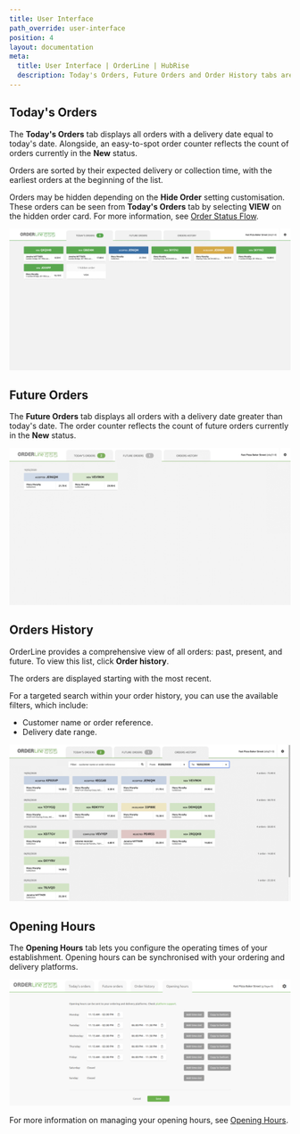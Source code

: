 ```yaml
---
title: User Interface
path_override: user-interface
position: 4
layout: documentation
meta:
  title: User Interface | OrderLine | HubRise
  description: Today's Orders, Future Orders and Order History tabs are available for ease of access on OrderLine. Synchronise data between your EPOS and your apps.
---
```


## Today's Orders

The **Today's Orders** tab displays all orders with a delivery date equal to today's date. Alongside, an easy-to-spot order counter reflects the count of orders currently in the **New** status.

Orders are sorted by their expected delivery or collection time, with the earliest orders at the beginning of the list.

Orders may be hidden depending on the **Hide Order** setting customisation. These orders can be seen from **Today's Orders** tab by selecting **VIEW** on the hidden order card. For more information, see [Order Status Flow](/apps/orderline/settings#order-status-flow).

![OrderLine Today's Order Tab](./images/006-todays-orders.png)

## Future Orders

The **Future Orders** tab displays all orders with a delivery date greater than today's date. The order counter reflects the count of future orders currently in the **New** status.

![OrderLine Future Orders Tab](./images/007-future-orders.png)

## Orders History

OrderLine provides a comprehensive view of all orders: past, present, and future. To view this list, click **Order history**.

The orders are displayed starting with the most recent.

For a targeted search within your order history, you can use the available filters, which include:

- Customer name or order reference.
- Delivery date range.

![OrderLine Orders History Tab](./images/008-orders-history.png)

## Opening Hours

The **Opening Hours** tab lets you configure the operating times of your establishment. Opening hours can be synchronised with your ordering and delivery platforms.

![OrderLine Opening Hours Tab](./images/005-ui-opening-hours.png)

For more information on managing your opening hours, see [Opening Hours](/apps/orderline/opening-hours).
